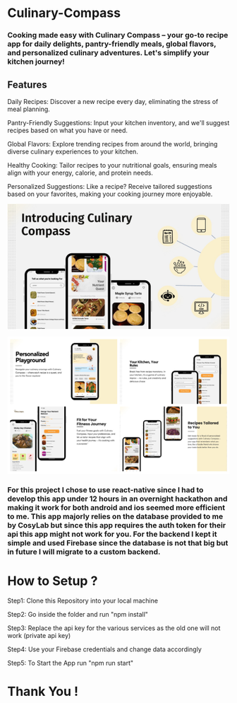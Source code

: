 # Culinary-Compass

### Cooking made easy with Culinary Compass – your go-to recipe app for daily delights, pantry-friendly meals, global flavors, and personalized culinary adventures. Let's simplify your kitchen journey!

## Features
Daily Recipes: Discover a new recipe every day, eliminating the stress of meal planning.

Pantry-Friendly Suggestions: Input your kitchen inventory, and we'll suggest recipes based on what you have or need.

Global Flavors: Explore trending recipes from around the world, bringing diverse culinary experiences to your kitchen.

Healthy Cooking: Tailor recipes to your nutritional goals, ensuring meals align with your energy, calorie, and protein needs.

Personalized Suggestions: Like a recipe? Receive tailored suggestions based on your favorites, making your cooking journey more enjoyable.

![AppDemo](https://github.com/Archit381/Culinary-Compass/blob/main/Assets/ppt_pics/Slide3.jpg)


![images](https://github.com/Archit381/Culinary-Compass/blob/main/Assets/ppt_pics/culinary.png)

### For this project I chose to use react-native since I had to develop this app under 12 hours in an overnight hackathon and making it work for both android and ios seemed more efficient to me. This app majorly relies on the database provided to me by CosyLab but since this app requires the auth token for their api this app might not work for you. For the backend I kept it simple and used Firebase since the database is not that big but in future I will migrate to a custom backend.

# How to Setup ?

Step1: Clone this Repository into your local machine

Step2: Go inside the folder and run "npm install"

Step3: Replace the api key for the various services as the old one will not work (private api key)

Step4: Use your Firebase credentials and change data accordingly

Step5: To Start the App run "npm run start"

# Thank You !


